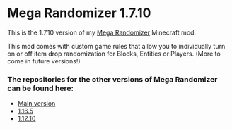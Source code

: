 # Mega Randomizer 1.7.10

This is the 1.7.10 version of my [Mega Randomizer](https://github.com/stevefali/MegaRandomizer) Minecraft mod.

This mod comes with custom game rules that allow you to individually turn on or off item drop randomization for
Blocks, Entities or Players. (More to come in future versions!)

### The repositories for the other versions of Mega Randomizer can be found here:
- [Main version](https://github.com/stevefali/MegaRandomizer)
- [1.16.5](https://github.com/stevefali/MegaRandomizer1.16.5)
- [1.12.10](https://github.com/stevefali/MegaRandomizer1.12.10)

